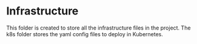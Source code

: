# Infrastructure

This folder is created to store all the infrastructure files in the project.
The k8s folder stores the yaml config files to deploy in Kubernetes.
